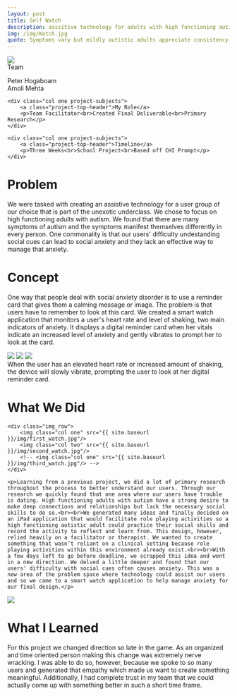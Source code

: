 ```yaml
---
layout: post
title: Self Watch
description: asssitive technology for adults with high functioning autism
img: /img/Watch.jpg
quote: Symptoms vary but mildly autistic adults appreciate consistency and have social anxiety. Danielle Feerst, AutismSees
---
```

<div class="img_row">
	<img class="col three" src="{{ site.baseurl }}/img/Holding_Hands.jpg"/>
</div>

<div class="post-content">
	<div class="col one project-subjects">
		<a class="project-top-header">Team</a>
		<p>Peter Hogaboam<br>Amoli Mehta</p>
	</div>
	
	<div class="col one project-subjects">
		<a class="project-top-header">My Role</a>
		<p>Team Facilitator<br>Created Final Deliverable<br>Primary Research</p>
	</div>
	
	<div class="col one project-subjects">
		<a class="project-top-header">Timeline</a>
		<p>Three Weeks<br>School Project<br>Based off CHI Prompt</p>
	</div>
</div>

<div class="post-content col three">
	<h1 class="project-description-title">Problem</h1>
	<p>We were tasked with creating an assistive technology for a user group of our choice that is part of the unexotic underclass. We chose to focus on high functioning adults with autism. We found that there are many symptoms of autism and the symptoms manifest themselves differently in every person. One commonality is that our users' difficulty  undestanding social cues can lead to social anxiety and they lack an effective way to manage that anxiety.</p>
</div>

<div class="post-content col three">
	<h1 class="project-description-title">Concept</h1>
	<p> One way that people deal with social anxiety disorder is to use a reminder card that gives them a calming message or image. The problem is that users have to remember to look at this card. We created a smart watch application that monitors a user's heart rate and level of shaking, two main indicators of anxiety. It displays a digital reminder card when her vitals indicate an increased level of anxiety and gently vibrates to prompt her to look at the card.</p>
</div>

<div class="post-content">
	<img class="col one testing" src="{{ site.baseurl }}/img/2smartwatch.jpg"/>
	<img class="col one" src="{{ site.baseurl }}/img/1smartwatch.jpg"/>
	<img class="col one" src="{{ site.baseurl }}/img/3smartwatch.jpg"/>
	<div class="col three caption">When the user has an elevated heart rate or increased amount of shaking, the device will slowly vibrate, prompting the user to look at her digital reminder card.</div>
</div>

<div class="post-content col three">
	<h1 class="project-description-title">What We Did</h1>
	
	<div class="img_row">
		<img class="col one" src="{{ site.baseurl }}/img/first_watch.jpg"/>
		<img class="col two" src="{{ site.baseurl }}/img/second_watch.jpg"/>
		<!-- <img class="col one" src="{{ site.baseurl }}/img/third_watch.jpg"/> -->
	</div>

	<p>Learning from a previous project, we did a lot of primary research throughout the process to better understand our users. Through our research we quickly found that one area where our users have trouble is dating. High functioning adults with autism have a strong desire to make deep connections and relationships but lack the necessary social skills to do so.<br><br>We generated many ideas and finally decided on an iPad application that would facilitate role playing activities so a high functioning autistic adult could practice their social skills and record the activity to reflect and learn from. This design, however, relied heavily on a facilitator or therapist. We wanted to create something that wasn’t reliant on a clinical setting because role playing activities within this environment already exist.<br><br>With a few days left to go before deadline, we scrapped this idea and went in a new direction. We delved a little deeper and found that our users' difficulty with social cues often causes anxiety. This was a new area of the problem space where technology could assist our users and so we came to a smart watch application to help manage anxiety for our final design.</p>
</div>


<div class="post-content">
	<img class="col one" src="{{ site.baseurl }}/img/me_whiteboard.jpg"/>
	<div class="col two">
		<h1 class="project-description-title">What I Learned</h1>
		<p>For this project we changed direction so late in the game. As an organized and time oriented person making this change was extremely nerve wracking. I was able to do so, however, because we spoke to so many users and generated that empathy which made us want to create something meaningful. Additionally, I had complete trust in my team that we could actually come up with something better in such a short time frame.</p>
	</div>
</div>




	



